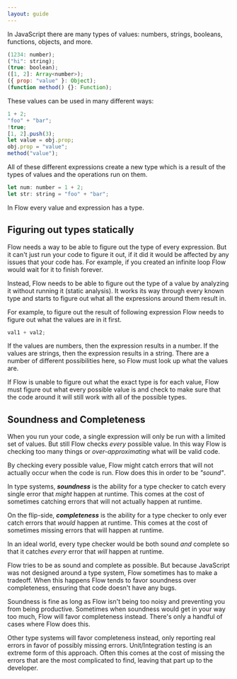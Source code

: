 ```yaml
---
layout: guide
---
```


In JavaScript there are many types of values: numbers, strings, booleans,
functions, objects, and more.

```js
(1234: number);
("hi": string);
(true: boolean);
([1, 2]: Array<number>);
({ prop: "value" }: Object);
(function method() {}: Function);
```

These values can be used in many different ways:

```js
1 + 2;
"foo" + "bar";
!true;
[1, 2].push(3);
let value = obj.prop;
obj.prop = "value";
method("value");
```

All of these different expressions create a new type which is a result of the
types of values and the operations run on them.

```js
let num: number = 1 + 2;
let str: string = "foo" + "bar";
```

In Flow every value and expression has a type.

## Figuring out types statically <a class="toc" id="toc-figuring-out-types-statically" href="#toc-figuring-out-types-statically"></a>

Flow needs a way to be able to figure out the type of every expression. But it
can't just run your code to figure it out, if it did it would be affected by
any issues that your code has. For example, if you created an infinite loop
Flow would wait for it to finish forever.

Instead, Flow needs to be able to figure out the type of a value by analyzing
it without running it (static analysis). It works its way through every known
type and starts to figure out what all the expressions around them result in.

For example, to figure out the result of following expression Flow needs to
figure out what the values are in it first.

```js
val1 + val2;
```

If the values are numbers, then the expression results in a number. If the
values are strings, then the expression results in a string. There are a number
of different possibilities here, so Flow must look up what the values are.

If Flow is unable to figure out what the exact type is for each value, Flow
must figure out what every possible value is and check to make sure that the
code around it will still work with all of the possible types.

## Soundness and Completeness <a class="toc" id="toc-soundness-and-completeness" href="#toc-soundness-and-completeness"></a>

When you run your code, a single expression will only be run with a limited set
of values. But still Flow checks _every_ possible value. In this way Flow is
checking too many things or _over-approximating_ what will be valid code.

By checking every possible value, Flow might catch errors that will not
actually occur when the code is run. Flow does this in order to be _"sound"_.

In type systems, ***soundness*** is the ability for a type checker to catch
every single error that _might_ happen at runtime. This comes at the cost of
sometimes catching errors that will not actually happen at runtime.

On the flip-side, ***completeness*** is the ability for a type checker to only
ever catch errors that _would_ happen at runtime. This comes at the cost of
sometimes missing errors that will happen at runtime.

In an ideal world, every type checker would be both sound _and_ complete so
that it catches _every_ error that _will_ happen at runtime.

Flow tries to be as sound and complete as possible. But because JavaScript was
not designed around a type system, Flow sometimes has to make a tradeoff. When
this happens Flow tends to favor soundness over completeness, ensuring that
code doesn't have any bugs.

Soundness is fine as long as Flow isn't being too noisy and preventing you from
being productive. Sometimes when soundness would get in your way too much, Flow
will favor completeness instead. There's only a handful of cases where Flow
does this.

Other type systems will favor completeness instead, only reporting real errors
in favor of possibly missing errors. Unit/Integration testing is an extreme
form of this approach. Often this comes at the cost of missing the errors that
are the most complicated to find, leaving that part up to the developer.
